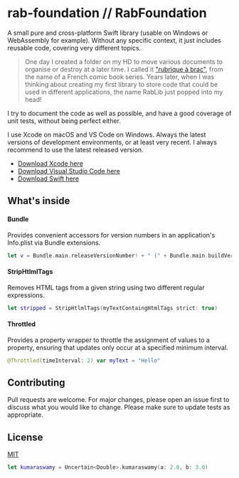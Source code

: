 # rab-foundation // RabFoundation

A small pure and cross-platform Swift library (usable on Windows or WebAssembly for example). Without any specific context, it just includes reusable code, covering very different topics.

>  One day I created a folder on my HD to move various documents to organise or destroy at a later time. I called it ["rubrique à brac"](https://fr.wikipedia.org/wiki/rubrique-à-brac), from the name of a French comic book series. Years later, when I was thinking about creating my first library to store code that could be used in different applications, the name RabLib just popped into my head!

I try to document the code as well as possible, and have a good coverage of unit tests, without being perfect either.

I use Xcode on macOS and VS Code on Windows. Always the latest versions of development environments, or at least very recent. I always recommend to use the latest released version.

- [Download Xcode here][xcode]
- [Download Visual Studio Code here][vscode]
- [Download Swift here][swift]


## What's inside

#### Bundle

Provides convenient accessors for version numbers in an application's Info.plist via Bundle extensions.

```swift
let v = Bundle.main.releaseVersionNumber! + " (" + Bundle.main.buildVersionNumber! + ")"
```

#### StripHtlmlTags

Removes HTML tags from a given string using two different regular expressions.

```swift
let stripped = StripHtlmlTags(myTextContaingHtmlTags strict: true)
```

#### Throttled

Provides a property wrapper to throttle the assignment of values to a property, ensuring that updates only occur at a specified minimum interval.

```swift
@Throttled(timeInterval: 2) var myText = "Hello"
```

## Contributing

Pull requests are welcome. For major changes, please open an issue first
to discuss what you would like to change. Please make sure to update tests as appropriate.

## License

[MIT](LICENSE.txt)



```swift
let kumaraswamy = Uncertain<Double>.kumaraswamy(a: 2.0, b: 3.0)
```


[xcode]: https://developer.apple.com/xcode/
[vscode]: https://code.visualstudio.com/Download
[swift]: https://swift.org/download/#releases
